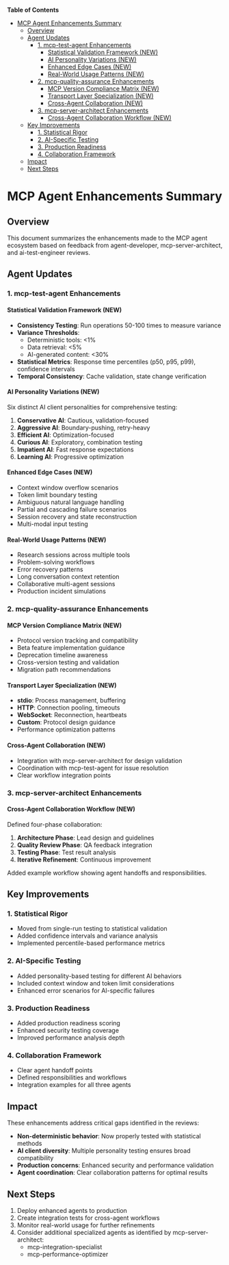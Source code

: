 <!-- START doctoc generated TOC please keep comment here to allow auto update -->
<!-- DON'T EDIT THIS SECTION, INSTEAD RE-RUN doctoc TO UPDATE -->
**Table of Contents**

- [MCP Agent Enhancements Summary](#mcp-agent-enhancements-summary)
  - [Overview](#overview)
  - [Agent Updates](#agent-updates)
    - [1. mcp-test-agent Enhancements](#1-mcp-test-agent-enhancements)
      - [Statistical Validation Framework (NEW)](#statistical-validation-framework-new)
      - [AI Personality Variations (NEW)](#ai-personality-variations-new)
      - [Enhanced Edge Cases (NEW)](#enhanced-edge-cases-new)
      - [Real-World Usage Patterns (NEW)](#real-world-usage-patterns-new)
    - [2. mcp-quality-assurance Enhancements](#2-mcp-quality-assurance-enhancements)
      - [MCP Version Compliance Matrix (NEW)](#mcp-version-compliance-matrix-new)
      - [Transport Layer Specialization (NEW)](#transport-layer-specialization-new)
      - [Cross-Agent Collaboration (NEW)](#cross-agent-collaboration-new)
    - [3. mcp-server-architect Enhancements](#3-mcp-server-architect-enhancements)
      - [Cross-Agent Collaboration Workflow (NEW)](#cross-agent-collaboration-workflow-new)
  - [Key Improvements](#key-improvements)
    - [1. Statistical Rigor](#1-statistical-rigor)
    - [2. AI-Specific Testing](#2-ai-specific-testing)
    - [3. Production Readiness](#3-production-readiness)
    - [4. Collaboration Framework](#4-collaboration-framework)
  - [Impact](#impact)
  - [Next Steps](#next-steps)

<!-- END doctoc generated TOC please keep comment here to allow auto update -->

# MCP Agent Enhancements Summary

## Overview
This document summarizes the enhancements made to the MCP agent ecosystem based on feedback from agent-developer, mcp-server-architect, and ai-test-engineer reviews.

## Agent Updates

### 1. mcp-test-agent Enhancements

#### Statistical Validation Framework (NEW)
- **Consistency Testing**: Run operations 50-100 times to measure variance
- **Variance Thresholds**:
  - Deterministic tools: <1%
  - Data retrieval: <5%
  - AI-generated content: <30%
- **Statistical Metrics**: Response time percentiles (p50, p95, p99), confidence intervals
- **Temporal Consistency**: Cache validation, state change verification

#### AI Personality Variations (NEW)
Six distinct AI client personalities for comprehensive testing:
1. **Conservative AI**: Cautious, validation-focused
2. **Aggressive AI**: Boundary-pushing, retry-heavy
3. **Efficient AI**: Optimization-focused
4. **Curious AI**: Exploratory, combination testing
5. **Impatient AI**: Fast response expectations
6. **Learning AI**: Progressive optimization

#### Enhanced Edge Cases (NEW)
- Context window overflow scenarios
- Token limit boundary testing
- Ambiguous natural language handling
- Partial and cascading failure scenarios
- Session recovery and state reconstruction
- Multi-modal input testing

#### Real-World Usage Patterns (NEW)
- Research sessions across multiple tools
- Problem-solving workflows
- Error recovery patterns
- Long conversation context retention
- Collaborative multi-agent sessions
- Production incident simulations

### 2. mcp-quality-assurance Enhancements

#### MCP Version Compliance Matrix (NEW)
- Protocol version tracking and compatibility
- Beta feature implementation guidance
- Deprecation timeline awareness
- Cross-version testing and validation
- Migration path recommendations

#### Transport Layer Specialization (NEW)
- **stdio**: Process management, buffering
- **HTTP**: Connection pooling, timeouts
- **WebSocket**: Reconnection, heartbeats
- **Custom**: Protocol design guidance
- Performance optimization patterns

#### Cross-Agent Collaboration (NEW)
- Integration with mcp-server-architect for design validation
- Coordination with mcp-test-agent for issue resolution
- Clear workflow integration points

### 3. mcp-server-architect Enhancements

#### Cross-Agent Collaboration Workflow (NEW)
Defined four-phase collaboration:
1. **Architecture Phase**: Lead design and guidelines
2. **Quality Review Phase**: QA feedback integration
3. **Testing Phase**: Test result analysis
4. **Iterative Refinement**: Continuous improvement

Added example workflow showing agent handoffs and responsibilities.

## Key Improvements

### 1. Statistical Rigor
- Moved from single-run testing to statistical validation
- Added confidence intervals and variance analysis
- Implemented percentile-based performance metrics

### 2. AI-Specific Testing
- Added personality-based testing for different AI behaviors
- Included context window and token limit considerations
- Enhanced error scenarios for AI-specific failures

### 3. Production Readiness
- Added production readiness scoring
- Enhanced security testing coverage
- Improved performance analysis depth

### 4. Collaboration Framework
- Clear agent handoff points
- Defined responsibilities and workflows
- Integration examples for all three agents

## Impact

These enhancements address critical gaps identified in the reviews:
- **Non-deterministic behavior**: Now properly tested with statistical methods
- **AI client diversity**: Multiple personality testing ensures broad compatibility
- **Production concerns**: Enhanced security and performance validation
- **Agent coordination**: Clear collaboration patterns for optimal results

## Next Steps

1. Deploy enhanced agents to production
2. Create integration tests for cross-agent workflows
3. Monitor real-world usage for further refinements
4. Consider additional specialized agents as identified by mcp-server-architect:
   - mcp-integration-specialist
   - mcp-performance-optimizer
